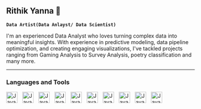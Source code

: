 ## Rithik Yanna 👋

**`Data Artist(Data Anlayst/ Data Scientist)`**

I'm an experienced Data Analyst who loves turning complex data into meaningful insights. With experience in predictive modeling, data pipeline optimization, and creating engaging visualizations, I've tackled projects ranging from Gaming Analysis to Survey Analysis, poetry classification and many more.

---
### Languages and Tools
<img align = "left" alt="Java" width="30px" style="padding-right:10px;" src="https://cdn.jsdelivr.net/gh/devicons/devicon@latest/icons/python/python-original-wordmark.svg" />
<img align = "left" alt="Java" width="30px" style="padding-right:10px;" src="https://cdn.jsdelivr.net/gh/devicons/devicon@latest/icons/postgresql/postgresql-original-wordmark.svg" />
<img align = "left" alt="Java" width="30px" style="padding-right:10px;" src="https://cdn.jsdelivr.net/gh/devicons/devicon@latest/icons/mysql/mysql-original-wordmark.svg" />
<img align = "left" alt="Java" width="30px" style="padding-right:10px;" src="https://cdn.jsdelivr.net/gh/devicons/devicon@latest/icons/jupyter/jupyter-original-wordmark.svg" />
<img align = "left" alt="Java" width="30px" style="padding-right:10px;" src="https://cdn.jsdelivr.net/gh/devicons/devicon@latest/icons/linkedin/linkedin-original.svg" />
<img align = "left" alt="Java" width="30px" style="padding-right:10px;" src="https://cdn.jsdelivr.net/gh/devicons/devicon@latest/icons/numpy/numpy-original-wordmark.svg" />
<img align = "left" alt="Java" width="30px" style="padding-right:10px;" src="https://cdn.jsdelivr.net/gh/devicons/devicon@latest/icons/pandas/pandas-original-wordmark.svg" />
<img align = "left" alt="Java" width="30px" style="padding-right:10px;" src="https://cdn.jsdelivr.net/gh/devicons/devicon@latest/icons/scikitlearn/scikitlearn-original.svg" />
<img align = "left" alt="Java" width="30px" style="padding-right:10px;" src="https://cdn.jsdelivr.net/gh/devicons/devicon@latest/icons/slack/slack-original-wordmark.svg" />
<img align = "left" alt="Java" width="30px" style="padding-right:10px;" src="https://cdn.jsdelivr.net/gh/devicons/devicon@latest/icons/tensorflow/tensorflow-original.svg" />
          

          
          
          
          
          
          
          
          



